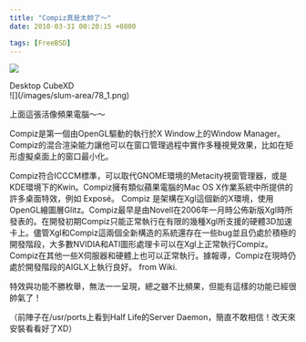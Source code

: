 ```yaml
---
title: "Compiz真是太帥了～"
date: 2010-03-31 00:20:15 +0800

tags: [FreeBSD]
---
```


![](/images/slum-area/77_0.png)
<p>Desktop CubeXD<br />![](/images/slum-area/78_1.png)</p><p>上面這張活像頻果電腦～～</p><p>Compiz是第一個由OpenGL驅動的執行於X Window上的Window Manager。Compiz的混合渲染能力讓他可以在窗口管理過程中實作多種視覺效果，比如在矩形虛擬桌面上的窗口最小化。</p><p>Compiz符合ICCCM標準，可以取代GNOME環境的Metacity視窗管理器，或是KDE環境下的Kwin。Compiz擁有類似蘋果電腦的Mac OS X作業系統中所提供的許多桌面特效，例如 Expos&eacute;。 Compiz 是架構在Xgl這個新的X環境，使用OpenGL繪圖層Glitz。Compiz最早是由Novell在2006年一月時公佈新版Xgl時所發表的。在開發初期Compiz只能正常執行在有限的幾種Xgl所支援的硬體3D加速卡上。儘管Xgl和Compiz這兩個全新構造的系統還存在一些bug並且仍處於積極的開發階段，大多數NVIDIA和ATI圖形處理卡可以在Xgl上正常執行Compiz。Compiz在其他一些X伺服器和硬體上也可以正常執行。據報導，Compiz在現時仍處於開發階段的AIGLX上執行良好。 from Wiki.<br /></p><p>特效與功能不勝枚舉，無法一一呈現，總之雖不比頻果，但能有這樣的功能已經很帥氣了！</p><p>（前陣子在/usr/ports上看到Half Life的Server Daemon，簡直不敢相信！改天來安裝看看好了XD）</p>
